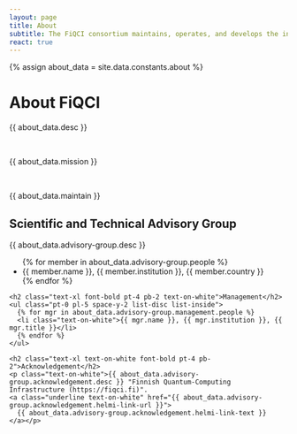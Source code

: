 ```yaml
---
layout: page
title: About
subtitle: The FiQCI consortium maintains, operates, and develops the infrastructure
react: true
---
```


{% assign about_data = site.data.constants.about %}

<div class="lg:grid lg:grid-cols-2 gap-8">
  <h1 class="text-3xl text-on-white font-bold col-span-2">About FiQCI</h1>
  <div class="col-span-1 lg:mr-10">
    <p class="text-on-white">{{ about_data.desc }}</p>
    <br>
    <p class="text-on-white">{{ about_data.mission }}</p>
    <br>
    <p class="text-on-white">{{ about_data.maintain }}</p>
  </div>
  <div class="col-span-1 lg:ml-10">
    <h2 class="text-xl text-on-white font-bold pb-2">Scientific and Technical Advisory Group</h2>
    <p class="text-on-white">{{ about_data.advisory-group.desc }}</p>
    <ul class="pt-2 pl-5 space-y-2 list-disc list-inside">
      {% for member in about_data.advisory-group.people %}
      <li class="text-on-white">{{ member.name }}, {{ member.institution }}, {{ member.country }}</li>
      {% endfor %}
    </ul>

    <h2 class="text-xl font-bold pt-4 pb-2 text-on-white">Management</h2>
    <ul class="pt-0 pl-5 space-y-2 list-disc list-inside">
      {% for mgr in about_data.advisory-group.management.people %}
      <li class="text-on-white">{{ mgr.name }}, {{ mgr.institution }}, {{ mgr.title }}</li>
      {% endfor %}
    </ul>

    <h2 class="text-xl text-on-white font-bold pt-4 pb-2">Acknowledgement</h2>
    <p class="text-on-white">{{ about_data.advisory-group.acknowledgement.desc }} "Finnish Quantum-Computing Infrastructure (https://fiqci.fi)".
    <a class="underline text-on-white" href="{{ about_data.advisory-group.acknowledgement.helmi-link-url }}">
      {{ about_data.advisory-group.acknowledgement.helmi-link-text }}
    </a></p>
  </div>
</div>
